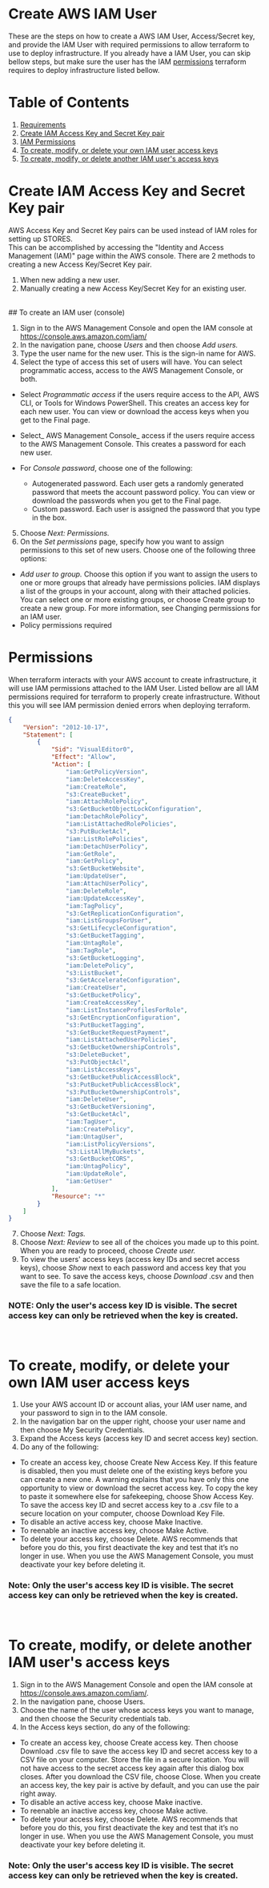 # Create AWS IAM User
These are the steps on how to create a AWS IAM User, Access/Secret key, and provide the IAM User with required permissions to allow terraform to use to deploy infrastructure. If you already have a IAM User, you can skip bellow steps, but make sure the user has the IAM [permissions](#permissions) terraform requires to deploy infrastructure listed bellow. 

# Table of Contents
1. [Requirements](README.md)
2. [Create IAM Access Key and Secret Key pair](#create-iam-access-key-and-secret-key-pair)
3. [IAM Permissions](#permissions)
4. [To create, modify, or delete your own IAM user access keys](#to-create-modify-or-delete-your-own-iam-user-access-keys)
5. [To create, modify, or delete another IAM user's access keys](#to-create-modify-or-delete-another-iam-users-access-keys)
# Create IAM Access Key and Secret Key pair

AWS Access Key and Secret Key pairs can be used instead of IAM roles for setting up STORES.  
This can be accomplished by accessing the "Identity and Access Management (IAM)" page within the AWS console. There are 2 methods to creating a new Access Key/Secret Key pair.

1. When new adding a new user.
2. Manually creating a new Access Key/Secret Key for an existing user.

<br />
## To create an IAM user (console)

1. Sign in to the AWS Management Console and open the IAM console at <https://console.aws.amazon.com/iam/>
2. In the navigation pane, choose _Users_ and then choose _Add users._
3. Type the user name for the new user. This is the sign-in name for AWS.
4. Select the type of access this set of users will have. You can select programmatic access, access to the AWS Management Console, or both.

- Select _Programmatic access_ if the users require access to the API, AWS CLI, or Tools for Windows PowerShell. This creates an access key for each new user. You can view or download the access keys when you get to the Final page.

- Select_ AWS Management Console_ access if the users require access to the AWS Management Console. This creates a password for each new user.

- For _Console password_, choose one of the following:

  - Autogenerated password. Each user gets a randomly generated password that meets the account password policy. You can view or download the passwords when you get to the Final page.
  - Custom password. Each user is assigned the password that you type in the box.

5. Choose _Next: Permissions._
6. On the _Set permissions_ page, specify how you want to assign permissions to this set of new users. Choose one of the following three options:

- _Add user to group._ Choose this option if you want to assign the users to one or more groups that already have permissions policies. IAM displays a list of the groups in your account, along with their attached policies. You can select one or more existing groups, or choose Create group to create a new group. For more information, see Changing permissions for an IAM user.
- Policy permissions required

# Permissions

When terraform interacts with your AWS account to create infrastructure, it will use IAM permissions attached to the IAM User. Listed bellow are all IAM permissions required for terraform to properly create infrastructure. Without this you will see IAM permission denied errors when deploying terraform.

```json
{
    "Version": "2012-10-17",
    "Statement": [
        {
            "Sid": "VisualEditor0",
            "Effect": "Allow",
            "Action": [
                "iam:GetPolicyVersion",
                "iam:DeleteAccessKey",
                "iam:CreateRole",
                "s3:CreateBucket",
                "iam:AttachRolePolicy",
                "s3:GetBucketObjectLockConfiguration",
                "iam:DetachRolePolicy",
                "iam:ListAttachedRolePolicies",
                "s3:PutBucketAcl",
                "iam:ListRolePolicies",
                "iam:DetachUserPolicy",
                "iam:GetRole",
                "iam:GetPolicy",
                "s3:GetBucketWebsite",
                "iam:UpdateUser",
                "iam:AttachUserPolicy",
                "iam:DeleteRole",
                "iam:UpdateAccessKey",
                "iam:TagPolicy",
                "s3:GetReplicationConfiguration",
                "iam:ListGroupsForUser",
                "s3:GetLifecycleConfiguration",
                "s3:GetBucketTagging",
                "iam:UntagRole",
                "iam:TagRole",
                "s3:GetBucketLogging",
                "iam:DeletePolicy",
                "s3:ListBucket",
                "s3:GetAccelerateConfiguration",
                "iam:CreateUser",
                "s3:GetBucketPolicy",
                "iam:CreateAccessKey",
                "iam:ListInstanceProfilesForRole",
                "s3:GetEncryptionConfiguration",
                "s3:PutBucketTagging",
                "s3:GetBucketRequestPayment",
                "iam:ListAttachedUserPolicies",
                "s3:GetBucketOwnershipControls",
                "s3:DeleteBucket",
                "s3:PutObjectAcl",
                "iam:ListAccessKeys",
                "s3:GetBucketPublicAccessBlock",
                "s3:PutBucketPublicAccessBlock",
                "s3:PutBucketOwnershipControls",
                "iam:DeleteUser",
                "s3:GetBucketVersioning",
                "s3:GetBucketAcl",
                "iam:TagUser",
                "iam:CreatePolicy",
                "iam:UntagUser",
                "iam:ListPolicyVersions",
                "s3:ListAllMyBuckets",
                "s3:GetBucketCORS",
                "iam:UntagPolicy",
                "iam:UpdateRole",
                "iam:GetUser"
            ],
            "Resource": "*"
        }
    ]
}
```



7. Choose _Next: Tags._
8. Choose _Next: Review_ to see all of the choices you made up to this point. When you are ready to proceed, choose _Create user._
9. To view the users' access keys (access key IDs and secret access keys), choose _Show_ next to each password and access key that you want to see. To save the access keys, choose _Download_ .csv and then save the file to a safe location.

### NOTE: Only the user's access key ID is visible. The secret access key can only be retrieved when the key is created.

<br />

# To create, modify, or delete your own IAM user access keys

1. Use your AWS account ID or account alias, your IAM user name, and your password to sign in to the IAM console.
2. In the navigation bar on the upper right, choose your user name and then choose My Security Credentials.
3. Expand the Access keys (access key ID and secret access key) section.
4. Do any of the following:

- To create an access key, choose Create New Access Key. If this feature is disabled, then you must delete one of the existing keys before you can create a new one. A warning explains that you have only this one opportunity to view or download the secret access key. To copy the key to paste it somewhere else for safekeeping, choose Show Access Key. To save the access key ID and secret access key to a .csv file to a secure location on your computer, choose Download Key File.
- To disable an active access key, choose Make Inactive.
- To reenable an inactive access key, choose Make Active.
- To delete your access key, choose Delete. AWS recommends that before you do this, you first deactivate the key and test that it’s no longer in use. When you use the AWS Management Console, you must deactivate your key before deleting it.

### Note: Only the user's access key ID is visible. The secret access key can only be retrieved when the key is created.

<br />

# To create, modify, or delete another IAM user's access keys

1. Sign in to the AWS Management Console and open the IAM console at <https://console.aws.amazon.com/iam/>.
2. In the navigation pane, choose Users.
3. Choose the name of the user whose access keys you want to manage, and then choose the Security credentials tab.
4. In the Access keys section, do any of the following:

- To create an access key, choose Create access key. Then choose Download .csv file to save the access key ID and secret access key to a CSV file on your computer. Store the file in a secure location. You will not have access to the secret access key again after this dialog box closes. After you download the CSV file, choose Close. When you create an access key, the key pair is active by default, and you can use the pair right away.
- To disable an active access key, choose Make inactive.
- To reenable an inactive access key, choose Make active.
- To delete your access key, choose Delete. AWS recommends that before you do this, you first deactivate the key and test that it’s no longer in use. When you use the AWS Management Console, you must deactivate your key before deleting it.

### Note: Only the user's access key ID is visible. The secret access key can only be retrieved when the key is created.

<br />